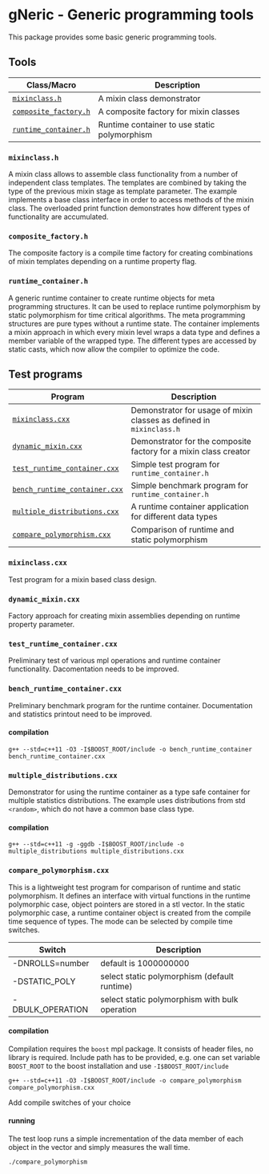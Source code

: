 # gNeric - Generic programming tools

This package provides some basic generic programming tools.

## Tools
Class/Macro                        | Description
-----------------------            | -----------
[`mixinclass.h`](mixinclass.h) | A mixin class demonstrator
[`composite_factory.h`](composite_factory.h)| A composite factory for mixin classes
[`runtime_container.h`](runtime_container.h)| Runtime container to use static polymorphism

### `mixinclass.h`
A mixin class allows to assemble class functionality from a number of independent class templates.
The templates are combined by taking the type of the previous mixin stage as template parameter.
The example implements a base class interface in order to access methods of the mixin class. The
overloaded print function demonstrates how different types of functionality are accumulated.

### `composite_factory.h`
The composite factory is a compile time factory for creating combinations
of mixin templates depending on a runtime property flag.

### `runtime_container.h`
A generic runtime container to create runtime objects for meta programming structures.
It can be used to replace runtime polymorphism by static polymorphism for time critical
algorithms. The meta programming structures are pure types without a runtime state. The
container implements a mixin approach in which every mixin level wraps a data type and
defines a member variable of the wrapped type. The different types are accessed by static
casts, which now allow the compiler to optimize the code.

## Test programs
Program                        | Description
-----------------------            | -----------
[`mixinclass.cxx`](mixinclass.cxx) | Demonstrator for usage of mixin classes as defined in `mixinclass.h`
[`dynamic_mixin.cxx`](dynamic_mixin.cxx) | Demonstrator for the composite factory for a mixin class creator
[`test_runtime_container.cxx`](test_runtime_container.cxx) | Simple test program for `runtime_container.h`
[`bench_runtime_container.cxx`](bench_runtime_container.cxx) | Simple benchmark program for `runtime_container.h`
[`multiple_distributions.cxx`](multiple_distributions.cxx) | A runtime container application for different data types
[`compare_polymorphism.cxx`](compare_polymorphism.cxx) | Comparison of runtime and static polymorphism

### `mixinclass.cxx`
Test program for a mixin based class design.

### `dynamic_mixin.cxx`
Factory approach for creating mixin assemblies depending on runtime property parameter.

### `test_runtime_container.cxx`
Preliminary test of various mpl operations and runtime container functionality. Dacomentation needs to be improved.

### `bench_runtime_container.cxx`
Preliminary benchmark program for the runtime container. Documentation and statistics printout need to be improved.

#### compilation
    g++ --std=c++11 -O3 -I$BOOST_ROOT/include -o bench_runtime_container bench_runtime_container.cxx

### `multiple_distributions.cxx`
Demonstrator for using the runtime container as a type safe container for multiple statistics distributions. The example uses distributions from std `<random>`, which do not have a common base class type.

#### compilation
    g++ --std=c++11 -g -ggdb -I$BOOST_ROOT/include -o multiple_distributions multiple_distributions.cxx

### `compare_polymorphism.cxx`
This is a lightweight test program for comparison of runtime and static polymorphism. It defines an interface
with virtual functions in the runtime polymorphic case, object pointers are stored in a stl vector.
In the static polymorphic case, a runtime container object is created from the compile time sequence of
types. The mode can be selected by compile time switches.

Switch | Description
-------|------------
-DNROLLS=number  | default is 1000000000
-DSTATIC_POLY    | select static polymorphism (default runtime)
-DBULK_OPERATION | select static polymorphism with bulk operation

#### compilation
Compilation requires the ``boost`` mpl package. It consists of header files, no library is required.
Include path has to be provided, e.g. one can set variable `BOOST_ROOT` to the boost installation and
use `-I$BOOST_ROOT/include`

    g++ --std=c++11 -O3 -I$BOOST_ROOT/include -o compare_polymorphism compare_polymorphism.cxx

Add compile switches of your choice

#### running
The test loop runs a simple incrementation of the data member of each object in the vector and simply
measures the wall time.

    ./compare_polymorphism
